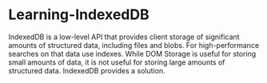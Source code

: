 # Learning-IndexedDB
IndexedDB is a low-level API that provides client storage of significant amounts of structured data, including files and blobs. For high-performance searches on that data use indexes. While DOM Storage is useful for storing small amounts of data, it is not useful for storing large amounts of structured data. IndexedDB provides a solution.
